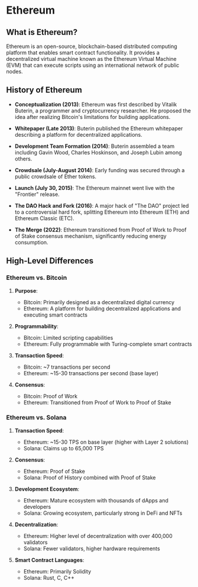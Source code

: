 # Ethereum

## What is Ethereum?

Ethereum is an open-source, blockchain-based distributed computing platform that enables smart contract functionality. It provides a decentralized virtual machine known as the Ethereum Virtual Machine (EVM) that can execute scripts using an international network of public nodes.

## History of Ethereum

- **Conceptualization (2013)**: Ethereum was first described by Vitalik Buterin, a programmer and cryptocurrency researcher. He proposed the idea after realizing Bitcoin's limitations for building applications.

- **Whitepaper (Late 2013)**: Buterin published the Ethereum whitepaper describing a platform for decentralized applications.

- **Development Team Formation (2014)**: Buterin assembled a team including Gavin Wood, Charles Hoskinson, and Joseph Lubin among others.

- **Crowdsale (July-August 2014)**: Early funding was secured through a public crowdsale of Ether tokens.

- **Launch (July 30, 2015)**: The Ethereum mainnet went live with the "Frontier" release.

- **The DAO Hack and Fork (2016)**: A major hack of "The DAO" project led to a controversial hard fork, splitting Ethereum into Ethereum (ETH) and Ethereum Classic (ETC).

- **The Merge (2022)**: Ethereum transitioned from Proof of Work to Proof of Stake consensus mechanism, significantly reducing energy consumption.

## High-Level Differences

### Ethereum vs. Bitcoin

1. **Purpose**:
   - Bitcoin: Primarily designed as a decentralized digital currency
   - Ethereum: A platform for building decentralized applications and executing smart contracts

2. **Programmability**:
   - Bitcoin: Limited scripting capabilities
   - Ethereum: Fully programmable with Turing-complete smart contracts

3. **Transaction Speed**:
   - Bitcoin: ~7 transactions per second
   - Ethereum: ~15-30 transactions per second (base layer)

4. **Consensus**:
   - Bitcoin: Proof of Work
   - Ethereum: Transitioned from Proof of Work to Proof of Stake

### Ethereum vs. Solana

1. **Transaction Speed**:
   - Ethereum: ~15-30 TPS on base layer (higher with Layer 2 solutions)
   - Solana: Claims up to 65,000 TPS

2. **Consensus**:
   - Ethereum: Proof of Stake
   - Solana: Proof of History combined with Proof of Stake

3. **Development Ecosystem**:
   - Ethereum: Mature ecosystem with thousands of dApps and developers
   - Solana: Growing ecosystem, particularly strong in DeFi and NFTs

4. **Decentralization**:
   - Ethereum: Higher level of decentralization with over 400,000 validators
   - Solana: Fewer validators, higher hardware requirements

5. **Smart Contract Languages**:
   - Ethereum: Primarily Solidity
   - Solana: Rust, C, C++

